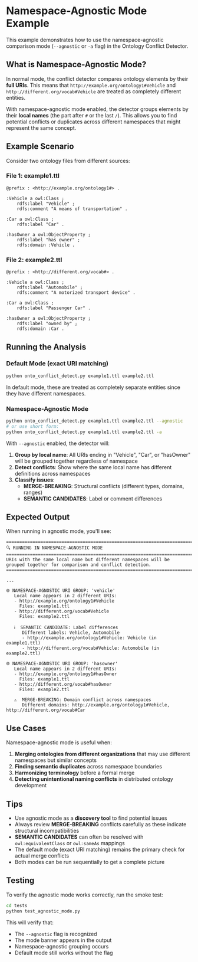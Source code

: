 # Namespace-Agnostic Mode Example

This example demonstrates how to use the namespace-agnostic comparison mode (`--agnostic` or `-a` flag) in the Ontology Conflict Detector.

## What is Namespace-Agnostic Mode?

In normal mode, the conflict detector compares ontology elements by their **full URIs**. This means that `http://example.org/ontology1#Vehicle` and `http://different.org/vocab#Vehicle` are treated as completely different entities.

With namespace-agnostic mode enabled, the detector groups elements by their **local names** (the part after `#` or the last `/`). This allows you to find potential conflicts or duplicates across different namespaces that might represent the same concept.

## Example Scenario

Consider two ontology files from different sources:

### File 1: example1.ttl
```turtle
@prefix : <http://example.org/ontology1#> .

:Vehicle a owl:Class ;
    rdfs:label "Vehicle" ;
    rdfs:comment "A means of transportation" .

:Car a owl:Class ;
    rdfs:label "Car" .

:hasOwner a owl:ObjectProperty ;
    rdfs:label "has owner" ;
    rdfs:domain :Vehicle .
```

### File 2: example2.ttl
```turtle
@prefix : <http://different.org/vocab#> .

:Vehicle a owl:Class ;
    rdfs:label "Automobile" ;
    rdfs:comment "A motorized transport device" .

:Car a owl:Class ;
    rdfs:label "Passenger Car" .

:hasOwner a owl:ObjectProperty ;
    rdfs:label "owned by" ;
    rdfs:domain :Car .
```

## Running the Analysis

### Default Mode (exact URI matching)
```bash
python onto_conflict_detect.py example1.ttl example2.ttl
```

In default mode, these are treated as completely separate entities since they have different namespaces.

### Namespace-Agnostic Mode
```bash
python onto_conflict_detect.py example1.ttl example2.ttl --agnostic
# or use short form:
python onto_conflict_detect.py example1.ttl example2.ttl -a
```

With `--agnostic` enabled, the detector will:

1. **Group by local name**: All URIs ending in "Vehicle", "Car", or "hasOwner" will be grouped together regardless of namespace
2. **Detect conflicts**: Show where the same local name has different definitions across namespaces
3. **Classify issues**:
   - **MERGE-BREAKING**: Structural conflicts (different types, domains, ranges)
   - **SEMANTIC CANDIDATES**: Label or comment differences

## Expected Output

When running in agnostic mode, you'll see:

```
================================================================================
🔍 RUNNING IN NAMESPACE-AGNOSTIC MODE
================================================================================
URIs with the same local name but different namespaces will be
grouped together for comparison and conflict detection.
================================================================================

...

🌐 NAMESPACE-AGNOSTIC URI GROUP: 'vehicle'
   Local name appears in 2 different URIs:
   - http://example.org/ontology1#Vehicle
     Files: example1.ttl
   - http://different.org/vocab#Vehicle
     Files: example2.ttl

   ℹ️  SEMANTIC CANDIDATE: Label differences
      Different labels: Vehicle, Automobile
      - http://example.org/ontology1#Vehicle: Vehicle (in example1.ttl)
      - http://different.org/vocab#Vehicle: Automobile (in example2.ttl)

🌐 NAMESPACE-AGNOSTIC URI GROUP: 'hasowner'
   Local name appears in 2 different URIs:
   - http://example.org/ontology1#hasOwner
     Files: example1.ttl
   - http://different.org/vocab#hasOwner
     Files: example2.ttl

   ⚠️  MERGE-BREAKING: Domain conflict across namespaces
      Different domains: http://example.org/ontology1#Vehicle, http://different.org/vocab#Car
```

## Use Cases

Namespace-agnostic mode is useful when:

1. **Merging ontologies from different organizations** that may use different namespaces but similar concepts
2. **Finding semantic duplicates** across namespace boundaries
3. **Harmonizing terminology** before a formal merge
4. **Detecting unintentional naming conflicts** in distributed ontology development

## Tips

- Use agnostic mode as a **discovery tool** to find potential issues
- Always review **MERGE-BREAKING** conflicts carefully as these indicate structural incompatibilities
- **SEMANTIC CANDIDATES** can often be resolved with `owl:equivalentClass` or `owl:sameAs` mappings
- The default mode (exact URI matching) remains the primary check for actual merge conflicts
- Both modes can be run sequentially to get a complete picture

## Testing

To verify the agnostic mode works correctly, run the smoke test:

```bash
cd tests
python test_agnostic_mode.py
```

This will verify that:
- The `--agnostic` flag is recognized
- The mode banner appears in the output
- Namespace-agnostic grouping occurs
- Default mode still works without the flag
